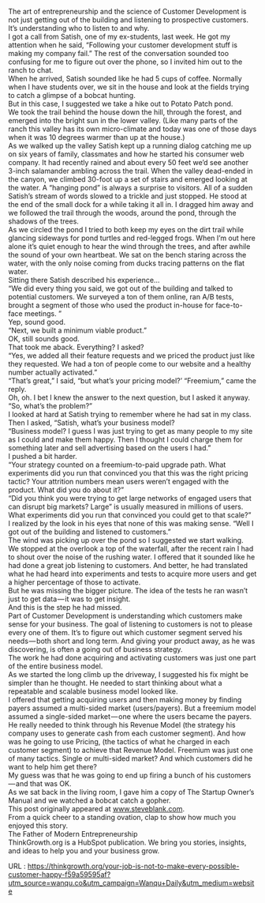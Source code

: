   The art of entrepreneurship and the science of Customer Development is not just getting out of the building and listening to prospective customers. It’s understanding who to listen to and why.  
    I got a call from Satish, one of my ex-students, last week. He got my attention when he said, “Following your customer development stuff is making my company fail.” The rest of the conversation sounded too confusing for me to figure out over the phone, so I invited him out to the ranch to chat.  
    When he arrived, Satish sounded like he had 5 cups of coffee. Normally when I have students over, we sit in the house and look at the fields trying to catch a glimpse of a bobcat hunting.  
    But in this case, I suggested we take a hike out to Potato Patch pond.  
    We took the trail behind the house down the hill, through the forest, and emerged into the bright sun in the lower valley. (Like many parts of the ranch this valley has its own micro-climate and today was one of those days when it was 10 degrees warmer than up at the house.)  
    As we walked up the valley Satish kept up a running dialog catching me up on six years of family, classmates and how he started his consumer web company. It had recently rained and about every 50 feet we’d see another 3-inch salamander ambling across the trail. When the valley dead-ended in the canyon, we climbed 30-foot up a set of stairs and emerged looking at the water. A “hanging pond” is always a surprise to visitors. All of a sudden Satish’s stream of words slowed to a trickle and just stopped. He stood at the end of the small dock for a while taking it all in. I dragged him away and we followed the trail through the woods, around the pond, through the shadows of the trees.  
    As we circled the pond I tried to both keep my eyes on the dirt trail while glancing sideways for pond turtles and red-legged frogs. When I’m out here alone it’s quiet enough to hear the wind through the trees, and after awhile the sound of your own heartbeat. We sat on the bench staring across the water, with the only noise coming from ducks tracing patterns on the flat water.  
    Sitting there Satish described his experience…  
    “We did every thing you said, we got out of the building and talked to potential customers. We surveyed a ton of them online, ran A/B tests, brought a segment of those who used the product in-house for face-to-face meetings. ”  
    Yep, sound good.  
    “Next, we built a minimum viable product.”  
    OK, still sounds good.  
    That took me aback. Everything? I asked?  
    “Yes, we added all their feature requests and we priced the product just like they requested. We had a ton of people come to our website and a healthy number actually activated.”  
    “That’s great,” I said, “but what’s your pricing model?’ “Freemium,” came the reply.  
    Oh, oh. I bet I knew the answer to the next question, but I asked it anyway.  
    “So, what’s the problem?”  
    I looked at hard at Satish trying to remember where he had sat in my class. Then I asked, “Satish, what’s your business model?  
    “Business model? I guess I was just trying to get as many people to my site as I could and make them happy. Then I thought I could charge them for something later and sell advertising based on the users I had.”  
    I pushed a bit harder.  
    “Your strategy counted on a freemium-to-paid upgrade path. What experiments did you run that convinced you that this was the right pricing tactic? Your attrition numbers mean users weren’t engaged with the product. What did you do about it?”  
    “Did you think you were trying to get large networks of engaged users that can disrupt big markets? Large” is usually measured in millions of users. What experiments did you run that convinced you could get to that scale?”  
    I realized by the look in his eyes that none of this was making sense. “Well I got out of the building and listened to customers.”  
    The wind was picking up over the pond so I suggested we start walking.  
    We stopped at the overlook a top of the waterfall, after the recent rain I had to shout over the noise of the rushing water. I offered that it sounded like he had done a great job listening to customers. And better, he had translated what he had heard into experiments and tests to acquire more users and get a higher percentage of those to activate.  
    But he was missing the bigger picture. The idea of the tests he ran wasn’t just to get data — it was to get insight.  
    And this is the step he had missed.  
    Part of Customer Development is understanding which customers make sense for your business. The goal of listening to customers is not to please every one of them. It’s to figure out which customer segment served his needs — both short and long term. And giving your product away, as he was discovering, is often a going out of business strategy.  
    The work he had done acquiring and activating customers was just one part of the entire business model.  
    As we started the long climb up the driveway, I suggested his fix might be simpler than he thought. He needed to start thinking about what a repeatable and scalable business model looked like.  
    I offered that getting acquiring users and then making money by finding payers assumed a multi-sided market (users/payers). But a freemium model assumed a single-sided market — one where the users became the payers.  
    He really needed to think through his Revenue Model (the strategy his company uses to generate cash from each customer segment). And how was he going to use Pricing, (the tactics of what he charged in each customer segment) to achieve that Revenue Model. Freemium was just one of many tactics. Single or multi-sided market? And which customers did he want to help him get there?  
    My guess was that he was going to end up firing a bunch of his customers — and that was OK.  
    As we sat back in the living room, I gave him a copy of The Startup Owner’s Manual and we watched a bobcat catch a gopher.  
    This post originally appeared at www.steveblank.com.  
    From a quick cheer to a standing ovation, clap to show how much you enjoyed this story.  
    The Father of Modern Entrepreneurship  
    ThinkGrowth.org is a HubSpot publication. We bring you stories, insights, and ideas to help you and your business grow.  
    
  URL : https://thinkgrowth.org/your-job-is-not-to-make-every-possible-customer-happy-f59a59595af?utm_source=wanqu.co&utm_campaign=Wanqu+Daily&utm_medium=website